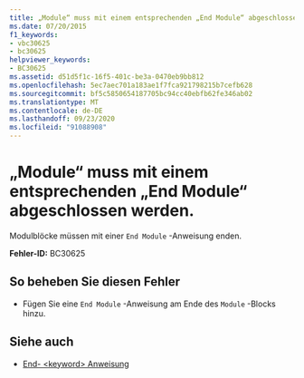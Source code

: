 ```yaml
---
title: „Module“ muss mit einem entsprechenden „End Module“ abgeschlossen werden.
ms.date: 07/20/2015
f1_keywords:
- vbc30625
- bc30625
helpviewer_keywords:
- BC30625
ms.assetid: d51d5f1c-16f5-401c-be3a-0470eb9bb812
ms.openlocfilehash: 5ec7aec701a183ae1f7fca921798215b7cefb628
ms.sourcegitcommit: bf5c5850654187705bc94cc40ebfb62fe346ab02
ms.translationtype: MT
ms.contentlocale: de-DE
ms.lasthandoff: 09/23/2020
ms.locfileid: "91088908"
---
```

# <a name="module-statement-must-end-with-a-matching-end-module"></a>„Module“ muss mit einem entsprechenden „End Module“ abgeschlossen werden.

Modulblöcke müssen mit einer `End Module` -Anweisung enden.  
  
 **Fehler-ID:** BC30625  
  
## <a name="to-correct-this-error"></a>So beheben Sie diesen Fehler  
  
- Fügen Sie eine `End Module` -Anweisung am Ende des `Module` -Blocks hinzu.  
  
## <a name="see-also"></a>Siehe auch

- [End- \<keyword> Anweisung](../language-reference/statements/end-keyword-statement.md)
